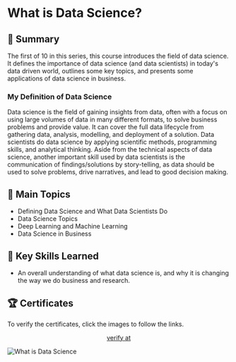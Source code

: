 # What is Data Science?

## 📄 Summary 
The first of 10 in this series, this course introduces the field of data science. It defines the importance of data science (and data scientists) in today's data driven world, outlines some key topics, and presents some applications of data science in business. 

### My Definition of Data Science
Data science is the field of gaining insights from data, often with a focus on using large volumes of data in many different formats, to solve business problems and provide value. It can cover the full data lifecycle from gathering data, analysis, modelling, and deployment of a solution. Data scientists do data science by applying scientific methods, programming skills, and analytical thinking. Aside from the technical aspects of data science, another important skill used by data scientists is the communication of findings/solutions by story-telling, as data should be used to solve problems, drive narratives, and lead to good decision making.

## 📑 Main Topics 
- Defining Data Science and What Data Scientists Do
- Data Science Topics
- Deep Learning and Machine Learning
- Data Science in Business

## 🔑 Key Skills Learned 
- An overall understanding of what data science is, and why it is changing the way we do business and research.

## 🏆 Certificates 
To verify the certificates, click the images to follow the links.

<p align="middle">
  <a href="https://coursera.org/share/6b3ac5123f86645269f92e25b8a1c6ff" target="_blank">
    verify at
  </a>

![What is Data Science](https://github.com/user-attachments/assets/b94cf763-2570-4887-8882-1fd3d7ecc72f)
</p>

